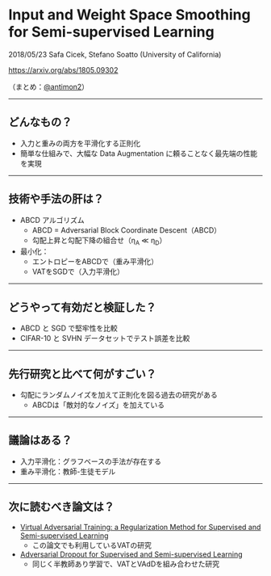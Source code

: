 Input and Weight Space Smoothing for Semi-supervised Learning
===

2018/05/23 Safa Cicek, Stefano Soatto (University of California)

https://arxiv.org/abs/1805.09302

（まとめ：[@antimon2](https://github.com/antimon2)）

---

## どんなもの？

+ 入力と重みの両方を平滑化する正則化
+ 簡単な仕組みで、大幅な Data Augmentation に頼ることなく最先端の性能を実現

---

## 技術や手法の肝は？

+ ABCD アルゴリズム
    + ABCD = Adversarial Block Coordinate Descent（ABCD）
    + 勾配上昇と勾配下降の組合せ（η<sub>A</sub> ≪ η<sub>D</sub>）
+ 最小化：
    + エントロピーをABCDで（重み平滑化）
    + VATをSGDで（入力平滑化）

---

## どうやって有効だと検証した？

+ ABCD と SGD で堅牢性を比較
+ CIFAR-10 と SVHN データセットでテスト誤差を比較

---

## 先行研究と比べて何がすごい？

+ 勾配にランダムノイズを加えて正則化を図る過去の研究がある
    + ABCDは「敵対的なノイズ」を加えている

---

## 議論はある？

+ 入力平滑化：グラフベースの手法が存在する
+ 重み平滑化：教師-生徒モデル

---

## 次に読むべき論文は？

+ [Virtual Adversarial Training: a Regularization Method for Supervised and Semi-supervised Learning](https://arxiv.org/abs/1704.03976)
    + この論文でも利用しているVATの研究
+ [Adversarial Dropout for Supervised and Semi-supervised Learning](https://arxiv.org/abs/1707.03631)
    + 同じく半教師あり学習で、VATとVAdDを組み合わせた研究

